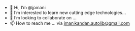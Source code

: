 - 👋 Hi, I’m @jpmani
- 👀 I’m interested to learn new cutting edge technologies...
- 💞️ I’m looking to collaborate on ...
- 📫 How to reach me ... via jmanikandan.autolib@gmail.com

<!---
jpmani/jpmani is a ✨ special ✨ repository because its `README.md` (this file) appears on your GitHub profile.
You can click the Preview link to take a look at your changes.
--->
